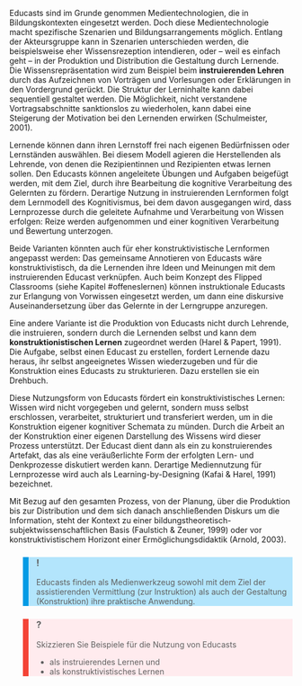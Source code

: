 <!-- filename: 03_Lern--Lehrtheoretische_Verortung.md -->
<!-- title: Lern-/Lehrtheoretische Verortung -->

Educasts sind im Grunde genommen Medientechnologien, die in Bildungskontexten eingesetzt werden. Doch diese Medientechnologie macht spezifische Szenarien und Bildungsarrangements möglich. Entlang der Akteursgruppe kann in Szenarien unterschieden werden, die beispielsweise eher Wissensrezeption intendieren, oder – weil es einfach geht – in der Produktion und Distribution die Gestaltung durch Lernende. Die Wissensrepräsentation wird zum Beispiel beim **instruierenden Lehren** durch das Aufzeichnen von Vorträgen und Vorlesungen oder Erklärungen in den Vordergrund gerückt. Die Struktur der Lerninhalte kann dabei sequentiell gestaltet werden. Die Möglichkeit, nicht verstandene Vortragsabschnitte sanktionslos zu wiederholen, kann dabei eine Steigerung der Motivation bei den Lernenden erwirken (Schulmeister, 2001).

Lernende können dann ihren Lernstoff frei nach eigenen Bedürfnissen oder Lernständen auswählen. Bei diesem Modell agieren die Herstellenden als Lehrende, von denen die Rezipientinnen und Rezipienten etwas lernen sollen. Den Educasts können angeleitete Übungen und Aufgaben beigefügt werden, mit dem Ziel, durch ihre Bearbeitung die kognitive Verarbeitung des Gelernten zu fördern. Derartige Nutzung in instruierenden Lernformen folgt dem Lernmodell des Kognitivismus, bei dem davon ausgegangen wird, dass Lernprozesse durch die geleitete Aufnahme und Verarbeitung von Wissen erfolgen: Reize werden aufgenommen und einer kognitiven Verarbeitung und Bewertung unterzogen.

Beide Varianten könnten auch für eher konstruktivistische Lernformen angepasst werden: Das gemeinsame Annotieren von Educasts wäre konstruktivistisch, da die Lernenden ihre Ideen und Meinungen mit dem instruierenden Educast verknüpfen. Auch beim Konzept des Flipped Classrooms (siehe Kapitel #offeneslernen) können instruktionale Educasts zur Erlangung von Vorwissen eingesetzt werden, um dann eine diskursive Auseinandersetzung über das Gelernte in der Lerngruppe anzuregen.

Eine andere Variante ist die Produktion von Educasts nicht durch Lehrende, die instruieren, sondern durch die Lernenden selbst und kann dem **konstruktionistischen Lernen** zugeordnet werden (Harel & Papert, 1991). Die Aufgabe, selbst einen Educast zu erstellen, fordert Lernende dazu heraus, ihr selbst angeeignetes Wissen wiederzugeben und für die Konstruktion eines Educasts zu strukturieren. Dazu erstellen sie ein Drehbuch.

Diese Nutzungsform von Educasts fördert ein konstruktivistisches Lernen: Wissen wird nicht vorgegeben und gelernt, sondern muss selbst erschlossen, verarbeitet, strukturiert und transferiert werden, um in die Konstruktion eigener kognitiver Schemata zu münden. Durch die Arbeit an der Konstruktion einer eigenen Darstellung des Wissens wird dieser Prozess unterstützt. Der Educast dient dann als ein zu konstruierendes Artefakt, das als eine veräußerlichte Form der erfolgten Lern- und Denkprozesse diskutiert werden kann. Derartige Mediennutzung für Lernprozesse wird auch als Learning-by-Designing (Kafai & Harel, 1991) bezeichnet.

Mit Bezug auf den gesamten Prozess, von der Planung, über die Produktion bis zur Distribution und dem sich danach anschließenden Diskurs um die Information, steht der Kontext zu einer bildungstheoretisch-subjektwissenschaftlichen Basis (Faulstich & Zeuner, 1999) oder vor konstruktivistischem Horizont einer Ermöglichungsdidaktik (Arnold, 2003).

<blockquote style="background: #B3E5FC; border-left: 10px solid #039BE5">

### !

Educasts finden als Medienwerkzeug sowohl mit dem Ziel der assistierenden Vermittlung (zur Instruktion) als auch der Gestaltung (Konstruktion) ihre praktische Anwendung.

</blockquote>

<blockquote style="background: #FFEBEE; border-left: 10px solid #F44336">

### ?

Skizzieren Sie Beispiele für die Nutzung von Educasts

- als instruierendes Lernen und
- als konstruktivistisches Lernen

</blockquote>
